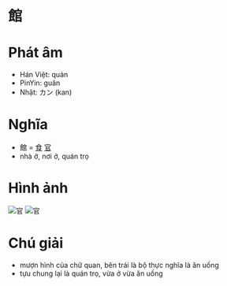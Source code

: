 # 館

# Phát âm
* Hán Việt: quản
* PinYin: guǎn
* Nhật: カン (kan)

# Nghĩa
+ 館 = [食](食.md) [官](官.md)
+ nhà ở, nơi ở, quán trọ

# Hình ảnh
![官](../img/官.1.png)
![官](../img/官.2.png)

# Chú giải
+ mượn hình của chữ quan, bên trái là bộ thực nghĩa là ăn uống
+ tựu chung lại là quán trọ, vừa ở vừa ăn uống

<script>window.HANZI_FIELD='館';</script>